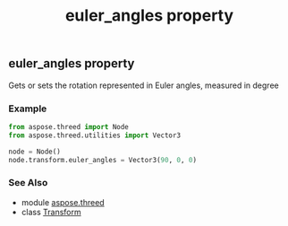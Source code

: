 ﻿---
title: euler_angles property
second_title: Aspose.3D for Python via .NET API References
description: 
type: docs
weight: 160
url: /python-net/aspose.threed/transform/euler_angles/
is_root: false
---

## euler_angles property


Gets or sets the rotation represented in Euler angles, measured in degree

### Example 


```python
from aspose.threed import Node
from aspose.threed.utilities import Vector3

node = Node()
node.transform.euler_angles = Vector3(90, 0, 0)

```

### See Also
* module [aspose.threed](../../)
* class [Transform](/3d/python-net/aspose.threed/transform)
